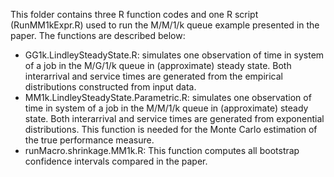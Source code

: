 This folder contains three R function codes and one R script (RunMM1kExpr.R) used to run the M/M/1/k queue example presented in the paper. The functions are described below:
* GG1k.LindleySteadyState.R: simulates one observation of time in system of a job in the M/G/1/k queue in (approximate) steady state. Both interarrival and service times are generated from the empirical distributions constructed from input data.
* MM1k.LindleySteadyState.Parametric.R: simulates one observation of time in system of a job in the M/M/1/k queue in (approximate) steady state. Both interarrival and service times are generated from exponential distributions. This function is needed for the Monte Carlo estimation of the true performance measure. 
* runMacro.shrinkage.MM1k.R: This function computes all bootstrap confidence intervals compared in the paper. 

